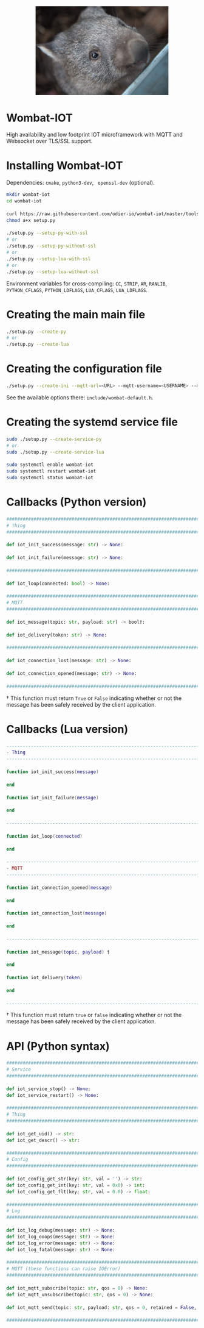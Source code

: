 <div style="text-align: center;">
	<img src="https://raw.githubusercontent.com/odier-io/wombat-iot/master/wombat-iot.jpg" alt="Wombat-IOT" width="350" />
</div>

Wombat-IOT
==========

High availability and low footprint IOT microframework with MQTT and Websocket over TLS/SSL support.

Installing Wombat-IOT
=====================

Dependencies: `cmake`, `python3-dev`, ` openssl-dev` (optional).

```bash
mkdir wombat-iot
cd wombat-iot

curl https://raw.githubusercontent.com/odier-io/wombat-iot/master/tools/setup.py > setup.py
chmod a+x setup.py

./setup.py --setup-py-with-ssl
# or
./setup.py --setup-py-without-ssl
# or
./setup.py --setup-lua-with-ssl
# or
./setup.py --setup-lua-without-ssl
```

Environment variables for cross-compiling: `CC`, `STRIP`, `AR`, `RANLIB`, `PYTHON_CFLAGS`, `PYTHON_LDFLAGS`, `LUA_CFLAGS`, `LUA_LDFLAGS`.

Creating the main main file
===========================

```bash
./setup.py --create-py
# or
./setup.py --create-lua
```

Creating the configuration file
===============================

```bash
./setup.py --create-ini --mqtt-url=<URL> --mqtt-username=<USERNAME> --mqtt-password=<PASSWORD>
```

See the available options there: `include/wombat-default.h`.

Creating the systemd service file
=================================

```bash
sudo ./setup.py --create-service-py
# or
sudo ./setup.py --create-service-lua

sudo systemctl enable wombat-iot
sudo systemctl restart wombat-iot
sudo systemctl status wombat-iot
```

Callbacks (Python version)
==========================

```python
#############################################################################
# Thing                                                                     #
#############################################################################

def iot_init_success(message: str) -> None:

def iot_init_failure(message: str) -> None:

#############################################################################

def iot_loop(connected: bool) -> None:

#############################################################################
# MQTT                                                                      #
#############################################################################

def iot_message(topic: str, payload: str) -> bool†:

def iot_delivery(token: str) -> None:

#############################################################################

def iot_connection_lost(message: str) -> None:

def iot_connection_opened(message: str) -> None:

#############################################################################
```

† This function must return `True` or `False` indicating whether or not the message has been safely received by the client application.

Callbacks (Lua version)
=======================

```lua
-----------------------------------------------------------------------------
- Thing                                                                     -
-----------------------------------------------------------------------------

function iot_init_success(message)

end

function iot_init_failure(message)

end

-----------------------------------------------------------------------------

function iot_loop(connected)

end

-----------------------------------------------------------------------------
- MQTT                                                                      -
-----------------------------------------------------------------------------

function iot_connection_opened(message)

end

function iot_connection_lost(message)

end

------------------------------------------------------------------------------------------------------------------------

function iot_message(topic, payload) †

end

function iot_delivery(token)

end

------------------------------------------------------------------------------------------------------------------------

```

† This function must return `true` or `false` indicating whether or not the message has been safely received by the client application.

API (Python syntax)
===================

```python
#############################################################################
# Service                                                                   #
#############################################################################

def iot_service_stop() -> None:
def iot_service_restart() -> None:

#############################################################################
# Thing                                                                     #
#############################################################################

def iot_get_uid() -> str:
def iot_get_descr() -> str:

#############################################################################
# Config                                                                    #
#############################################################################

def iot_config_get_str(key: str, val = '') -> str:
def iot_config_get_int(key: str, val = 0x0) -> int:
def iot_config_get_flt(key: str, val = 0.0) -> float:

#############################################################################
# Log                                                                       #
#############################################################################

def iot_log_debug(message: str) -> None:
def iot_log_ooops(message: str) -> None:
def iot_log_error(message: str) -> None:
def iot_log_fatal(message: str) -> None:

#############################################################################
# MQTT (these functions can raise IOError)                                  #
#############################################################################

def iot_mqtt_subscribe(topic: str, qos = 0) -> None:
def iot_mqtt_unsubscribe(topic: str, qos = 0) -> None:

def iot_mqtt_send(topic: str, payload: str, qos = 0, retained = False, success_callback = None, failure_callback = None) -> None:

#############################################################################
```
